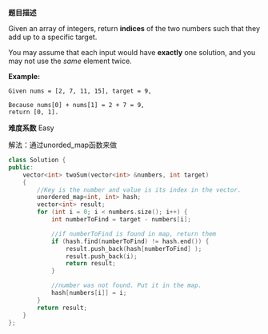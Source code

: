 **题目描述**

Given an array of integers, return **indices** of the two numbers such that they add up to a specific target.

You may assume that each input would have **exactly** one solution, and you may not use the *same* element twice.

**Example:**

```
Given nums = [2, 7, 11, 15], target = 9,

Because nums[0] + nums[1] = 2 + 7 = 9,
return [0, 1].
```

**难度系数**
Easy

解法：通过unorded_map函数来做

```c++
class Solution {
public:
	vector<int> twoSum(vector<int> &numbers, int target)
	{
		//Key is the number and value is its index in the vector.
		unordered_map<int, int> hash;
		vector<int> result;
		for (int i = 0; i < numbers.size(); i++) {
			int numberToFind = target - numbers[i];

			//if numberToFind is found in map, return them
			if (hash.find(numberToFind) != hash.end()) {
				result.push_back(hash[numberToFind] );
				result.push_back(i);
				return result;
			}

			//number was not found. Put it in the map.
			hash[numbers[i]] = i;
		}
		return result;
	}
};
```